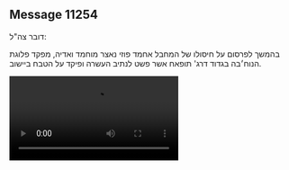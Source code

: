 ## Message 11254

דובר צה"ל:

בהמשך לפרסום על חיסולו של המחבל אחמד פוזי נאצר מוחמד ואדיה, מפקד פלוגת הנוח׳בה בגדוד דרג' תופאח אשר פשט לנתיב העשרה ופיקד על הטבח ביישוב.

![Video](11254/11254_media.mp4)
